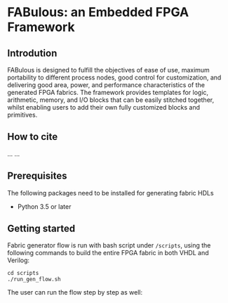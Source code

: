 # FABulous: an Embedded FPGA Framework

## Introdution
FABulous is designed to fulfill the objectives of ease of use, maximum portability to different process nodes, good control for customization, and delivering good area, power, and performance characteristics of the generated FPGA fabrics. The framework provides templates for logic, arithmetic, memory, and I/O blocks that can be easily stitched together, whilst enabling users to add their own fully customized blocks and primitives.

## How to cite
...
...

## Prerequisites
The following packages need to be installed for generating fabric HDLs
 - Python 3.5 or later

## Getting started

Fabric generator flow is run with bash script under ```/scripts```, using the following commands to build the entire FPGA fabric in both VHDL and Verilog:
```
cd scripts
./run_gen_flow.sh
```

The user can run the flow step by step as well:
